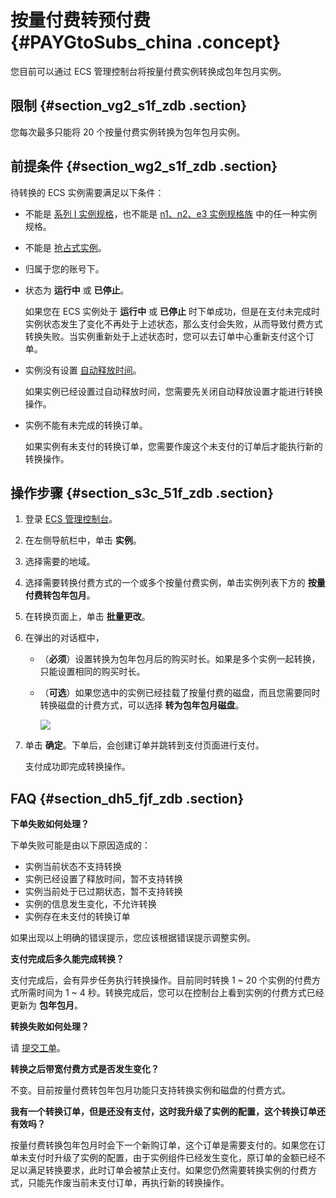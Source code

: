 # 按量付费转预付费 {#PAYGtoSubs_china .concept}

您目前可以通过 ECS 管理控制台将按量付费实例转换成包年包月实例。

## 限制 {#section_vg2_s1f_zdb .section}

您每次最多只能将 20 个按量付费实例转换为包年包月实例。

## 前提条件 {#section_wg2_s1f_zdb .section}

待转换的 ECS 实例需要满足以下条件：

-   不能是 [系列 I 实例规格](https://www.alibabacloud.com/help/doc-detail/55263.htm)，也不能是 [n1、n2、e3 实例规格族](https://www.alibabacloud.com/help/doc-detail/25378.htm#previousgeneration) 中的任一种实例规格。

-   不能是 [抢占式实例](../../../../../intl.zh-CN/实例/实例购买方式/抢占式实例/什么是抢占式实例.md#)。

-   归属于您的账号下。

-   状态为 **运行中** 或 **已停止**。

    如果您在 ECS 实例处于 **运行中** 或 **已停止** 时下单成功，但是在支付未完成时实例状态发生了变化不再处于上述状态，那么支付会失败，从而导致付费方式转换失败。当实例重新处于上述状态时，您可以去订单中心重新支付这个订单。

-   实例没有设置 [自动释放时间](https://www.alibabacloud.com/help/doc-detail/25442.htm)。

    如果实例已经设置过自动释放时间，您需要先关闭自动释放设置才能进行转换操作。

-   实例不能有未完成的转换订单。

    如果实例有未支付的转换订单，您需要作废这个未支付的订单后才能执行新的转换操作。


## 操作步骤 {#section_s3c_51f_zdb .section}

1.  登录 [ECS 管理控制台](https://ecs.console.aliyun.com/)。
2.  在左侧导航栏中，单击 **实例**。
3.  选择需要的地域。
4.  选择需要转换付费方式的一个或多个按量付费实例，单击实例列表下方的 **按量付费转包年包月**。
5.  在转换页面上，单击 **批量更改**。
6.  在弹出的对话框中，
    -   （**必须**）设置转换为包年包月后的购买时长。如果是多个实例一起转换，只能设置相同的购买时长。
    -   （**可选**）如果您选中的实例已经挂载了按量付费的磁盘，而且您需要同时转换磁盘的计费方式，可以选择 **转为包年包月磁盘**。

        ![](http://static-aliyun-doc.oss-cn-hangzhou.aliyuncs.com/assets/img/9588/15510836305592_zh-CN.png)

7.  单击 **确定**。下单后，会创建订单并跳转到支付页面进行支付。

    支付成功即完成转换操作。


## FAQ {#section_dh5_fjf_zdb .section}

**下单失败如何处理？**

下单失败可能是由以下原因造成的：

-   实例当前状态不支持转换
-   实例已经设置了释放时间，暂不支持转换
-   实例当前处于已过期状态，暂不支持转换
-   实例的信息发生变化，不允许转换
-   实例存在未支付的转换订单

如果出现以上明确的错误提示，您应该根据错误提示调整实例。

**支付完成后多久能完成转换？**

支付完成后，会有异步任务执行转换操作。目前同时转换 1 ~ 20 个实例的付费方式所需时间为 1 ~ 4 秒。转换完成后，您可以在控制台上看到实例的付费方式已经更新为 **包年包月**。

**转换失败如何处理？**

请 [提交工单](https://workorder-intl.console.aliyun.com/#/ticket/createIndex)。

**转换之后带宽付费方式是否发生变化？**

不变。目前按量付费转包年包月功能只支持转换实例和磁盘的付费方式。

**我有一个转换订单，但是还没有支付，这时我升级了实例的配置，这个转换订单还有效吗？**

按量付费转换包年包月时会下一个新购订单，这个订单是需要支付的。如果您在订单未支付时升级了实例的配置，由于实例组件已经发生变化，原订单的金额已经不足以满足转换要求，此时订单会被禁止支付。如果您仍然需要转换实例的付费方式，只能先作废当前未支付订单，再执行新的转换操作。

